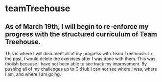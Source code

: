 # teamTreehouse

## As of March 19th, I will begin to re-enforce my progress with the structured curriculum of Team Treehouse.

This is where I will document all of my progress with Team Treehouse. In the past, I would delete the exercises after I was done with them. This was foolish because I have not been able to see track my improvement. By pushing all of my challenges up to GitHub I can not see where I was, where I am, and where I am going.
